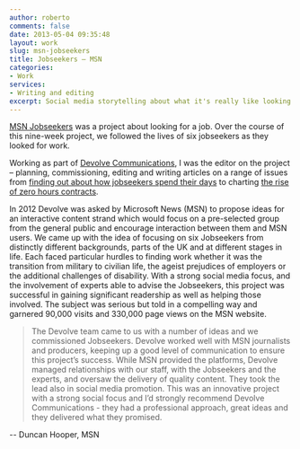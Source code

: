 ```yaml
---
author: roberto
comments: false
date: 2013-05-04 09:35:48
layout: work
slug: msn-jobseekers
title: Jobseekers – MSN
categories:
- Work
services:
- Writing and editing
excerpt: Social media storytelling about what it's really like looking for a job
---
```


[MSN Jobseekers](http://jobseekers.news.uk.msn.com) was a project about looking for a job. Over the course of this nine-week project, we followed the lives of six jobseekers as they looked for work.

Working as part of [Devolve Communications](http://www.devolvecommunications.co.uk), I was the editor on the project – planning, commissioning, editing and writing articles on a range of issues from [finding out about how jobseekers spend their days](http://extras.uk.msn.com/jobseekers/msn-jobseekers-a-day-in-the-life-of-a-jobseeker) to charting [the rise of zero hours contracts](http://extras.uk.msn.com/jobseekers/zero-hours-contracts-on-the-rise).

In 2012 Devolve was asked by Microsoft News (MSN) to propose ideas for an interactive content strand which would focus on a pre-selected group from the general public and encourage interaction between them and MSN users. We came up with the idea of focusing on six Jobseekers from distinctly different backgrounds, parts of the UK and at different stages in life. Each faced particular hurdles to finding work whether it was the transition from military to civilian life, the ageist prejudices of employers or the additional challenges of disability. With a strong social media focus, and the involvement of experts able to advise the Jobseekers, this project was successful in gaining significant readership as well as helping those involved.  The subject was serious but told in a compelling way and garnered 90,000 visits and 330,000 page views on the MSN website.

> The Devolve team came to us with a number of ideas and we commissioned Jobseekers. Devolve worked well with MSN journalists and producers, keeping up a good level of communication to ensure this project’s success. While MSN provided the platforms, Devolve managed relationships with our staff, with the Jobseekers and the experts, and oversaw the delivery of quality content. They took the lead also in social media promotion. This was an innovative project with a strong social focus and I’d strongly recommend Devolve Communications - they had a professional approach, great ideas and they delivered what they promised.

-- Duncan Hooper, MSN

